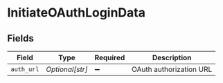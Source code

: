 # InitiateOAuthLoginData


## Fields

| Field                   | Type                    | Required                | Description             |
| ----------------------- | ----------------------- | ----------------------- | ----------------------- |
| `auth_url`              | *Optional[str]*         | :heavy_minus_sign:      | OAuth authorization URL |